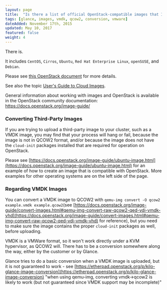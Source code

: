 ```yaml
---
layout: page
title:  "Is there a list of official OpenStack-compatible images that I can download for use with Glance? (CentOS, Ubuntu, etc.)"
tags: [glance, images, vmdk, qcow2, conversion, vmware]
dateAdded: November 17th, 2015
updated: May 10, 2017
featured: false
weight: 4
---
```


There is.  

It includes `CentOS`, `Cirros`, `Ubuntu`, `Red Hat Enterprise Linux`, `openSUSE`, and `Debian`.  

Please see [this OpenStack document](http://docs.openstack.org/image-guide/obtain-images.html) for more details.

See also the topic [User's Guide to Cloud Images](http://ibm-blue-box-help.github.io/help-documentation/gettingstarted/userguides/Cloud_Images_Provided_by_IBM/). 

General information about working with images and OpenStack is available in the OpenStack community documentation: https://docs.openstack.org/image-guide/

### Converting Third-Party Images

If you are trying to upload a third-party image to your cluster, such as a VMDK image, you may find that your process will hang or fail, because the image is not in QCOW2 format, and/or because the image does not have the `cloud-init` packages installed that are required for operation on OpenStack. 

Please see [https://docs.openstack.org/image-guide/ubuntu-image.html](https://docs.openstack.org/image-guide/ubuntu-image.html) for an example of how to create an image that is compatible with OpenStack. More examples for other operating systems are on the left side of the page.

### Regarding VMDK Images

You can convert a VMDK image to QCOW2 with `qemu-img convert -O qcow2 example.vmdk example.qcow2`(see [https://docs.openstack.org/image-guide/convert-images.html#qemu-img-convert-raw-qcow2-qed-vdi-vmdk-vhd](https://docs.openstack.org/image-guide/convert-images.html#qemu-img-convert-raw-qcow2-qed-vdi-vmdk-vhd) for reference), but you need to make sure the image contains the proper `cloud-init` packages as well, before uploading. 

VMDK is a VMWare format, so it won't work directly under a KVM hypervisor, as QCOW2 will.  There has to be a conversion somewhere along the way, either by the customer or by Glance.

Glance tries to do a basic conversion when a VMDK image is uploaded, but it is not guaranteed to work - see [https://etherpad.openstack.org/p/kilo-glance-image-conversion](https://etherpad.openstack.org/p/kilo-glance-image-conversion) "when using qemu-img, converting vmdk->qcow2 is likely to work (but not guaranteed since VMDK support may be incomplete)"
